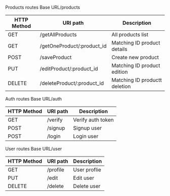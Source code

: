 Products routes
Base URL/products 

| HTTP Method | URI path                      | Description                   |
|-------------|-------------------------------|-------------------------------|
| GET         | /getAllProducts               | All products list             |
| GET         | /getOneProduct/:product_id    | Matching ID product details   |
| POST        | /saveProduct                  | Create new product            |
| PUT         | /editProduct/:product_id      | Matching ID product edition   |
| DELETE      | /deleteProduct/:product_id    | Matching ID productt deletion |


Auth routes
Base URL/auth

| HTTP Method | URI path  | Description       |
|-------------|-----------|-------------------|
| GET         | /verify   | Verify auth token |
| POST        | /signup   | Signup user       |    
| POST        | /login    | Login user        |

User routes
Base URL/user 

| HTTP Method | URI path  | Description       |
|-------------|-----------|-------------------|
| GET         | /profile  | User proflie      |      
| PUT         | /edit     | Edit user         |
| DELETE      | /delete   | Delete user       |